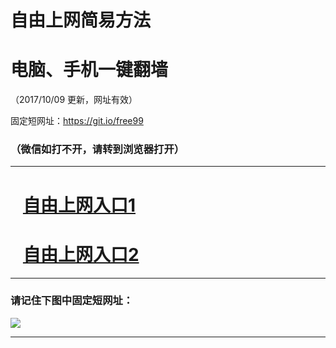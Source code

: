 ﻿# 自由上网简易方法

# 电脑、手机一键翻墙

（2017/10/09 更新，网址有效）

固定短网址：https://git.io/free99

### （微信如打不开，请转到浏览器打开）


***





# &nbsp;&nbsp; <a href="http://ft571726187.fwq-tz-1001.info/fwqtz01.html?t=1009001491 " target="_blank">自由上网入口1</a>
# &nbsp;&nbsp; <a href="http://ft3145532242.fwq-tz-1002.info/fwqtz02.html?t=100900122428 " target="_blank">自由上网入口2</a>
***

### 请记住下图中固定短网址：

<img src="https://s3-us-west-2.amazonaws.com/fwq-1001/yjfq-20170905okok.png" /> 


***

